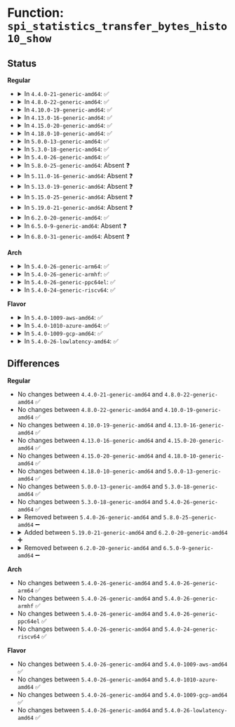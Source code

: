 # Function: <code>spi_statistics_transfer_bytes_histo10_show</code>

## Status
<b>Regular</b>
<ul>
<li>
<details>
<summary>In <code>4.4.0-21-generic-amd64</code>: ✅</summary>

```c
ssize_t spi_statistics_transfer_bytes_histo10_show(struct spi_statistics * stat, char * buf)
```

```json
{
  "name": "spi_statistics_transfer_bytes_histo10_show",
  "collision_type": "Unique Static",
  "inline_type": "No",
  "funcs": [
    {
      "addr": 18446744071585028480,
      "name": "spi_statistics_transfer_bytes_histo10_show",
      "external": false,
      "loc": "drivers/spi/spi.c:140",
      "file": "drivers/spi/spi.c",
      "inline": "seen, unknown",
      "caller_inline": [],
      "caller_func": [
        "drivers/spi/spi.c:spi_device_transfer_bytes_histo10_show",
        "drivers/spi/spi.c:spi_master_transfer_bytes_histo10_show"
      ]
    }
  ],
  "symbols": [
    {
      "addr": 18446744071585028480,
      "name": "spi_statistics_transfer_bytes_histo10_show",
      "section": ".text",
      "bind": "STB_LOCAL",
      "size": 74
    }
  ]
}
```
</details>
</li>
<li>
<details>
<summary>In <code>4.8.0-22-generic-amd64</code>: ✅</summary>

```c
ssize_t spi_statistics_transfer_bytes_histo10_show(struct spi_statistics * stat, char * buf)
```

```json
{
  "name": "spi_statistics_transfer_bytes_histo10_show",
  "collision_type": "Unique Static",
  "inline_type": "No",
  "funcs": [
    {
      "addr": 18446744071585413120,
      "name": "spi_statistics_transfer_bytes_histo10_show",
      "external": false,
      "loc": "drivers/spi/spi.c:139",
      "file": "drivers/spi/spi.c",
      "inline": "seen, unknown",
      "caller_inline": [],
      "caller_func": [
        "drivers/spi/spi.c:spi_device_transfer_bytes_histo10_show",
        "drivers/spi/spi.c:spi_master_transfer_bytes_histo10_show"
      ]
    }
  ],
  "symbols": [
    {
      "addr": 18446744071585413120,
      "name": "spi_statistics_transfer_bytes_histo10_show",
      "section": ".text",
      "bind": "STB_LOCAL",
      "size": 74
    }
  ]
}
```
</details>
</li>
<li>
<details>
<summary>In <code>4.10.0-19-generic-amd64</code>: ✅</summary>

```c
ssize_t spi_statistics_transfer_bytes_histo10_show(struct spi_statistics * stat, char * buf)
```

```json
{
  "name": "spi_statistics_transfer_bytes_histo10_show",
  "collision_type": "Unique Static",
  "inline_type": "No",
  "funcs": [
    {
      "addr": 18446744071585614032,
      "name": "spi_statistics_transfer_bytes_histo10_show",
      "external": false,
      "loc": "drivers/spi/spi.c:140",
      "file": "drivers/spi/spi.c",
      "inline": "seen, unknown",
      "caller_inline": [],
      "caller_func": [
        "drivers/spi/spi.c:spi_device_transfer_bytes_histo10_show",
        "drivers/spi/spi.c:spi_master_transfer_bytes_histo10_show"
      ]
    }
  ],
  "symbols": [
    {
      "addr": 18446744071585614032,
      "name": "spi_statistics_transfer_bytes_histo10_show",
      "section": ".text",
      "bind": "STB_LOCAL",
      "size": 74
    }
  ]
}
```
</details>
</li>
<li>
<details>
<summary>In <code>4.13.0-16-generic-amd64</code>: ✅</summary>

```c
ssize_t spi_statistics_transfer_bytes_histo10_show(struct spi_statistics * stat, char * buf)
```

```json
{
  "name": "spi_statistics_transfer_bytes_histo10_show",
  "collision_type": "Unique Static",
  "inline_type": "No",
  "funcs": [
    {
      "addr": 18446744071585697808,
      "name": "spi_statistics_transfer_bytes_histo10_show",
      "external": false,
      "loc": "drivers/spi/spi.c:142",
      "file": "drivers/spi/spi.c",
      "inline": "seen, unknown",
      "caller_inline": [],
      "caller_func": [
        "drivers/spi/spi.c:spi_device_transfer_bytes_histo10_show",
        "drivers/spi/spi.c:spi_controller_transfer_bytes_histo10_show"
      ]
    }
  ],
  "symbols": [
    {
      "addr": 18446744071585697808,
      "name": "spi_statistics_transfer_bytes_histo10_show",
      "section": ".text",
      "bind": "STB_LOCAL",
      "size": 74
    }
  ]
}
```
</details>
</li>
<li>
<details>
<summary>In <code>4.15.0-20-generic-amd64</code>: ✅</summary>

```c
ssize_t spi_statistics_transfer_bytes_histo10_show(struct spi_statistics * stat, char * buf)
```

```json
{
  "name": "spi_statistics_transfer_bytes_histo10_show",
  "collision_type": "Unique Static",
  "inline_type": "No",
  "funcs": [
    {
      "addr": 18446744071586130128,
      "name": "spi_statistics_transfer_bytes_histo10_show",
      "external": false,
      "loc": "drivers/spi/spi.c:146",
      "file": "drivers/spi/spi.c",
      "inline": "seen, unknown",
      "caller_inline": [],
      "caller_func": [
        "drivers/spi/spi.c:spi_device_transfer_bytes_histo10_show",
        "drivers/spi/spi.c:spi_controller_transfer_bytes_histo10_show"
      ]
    }
  ],
  "symbols": [
    {
      "addr": 18446744071586130128,
      "name": "spi_statistics_transfer_bytes_histo10_show",
      "section": ".text",
      "bind": "STB_LOCAL",
      "size": 74
    }
  ]
}
```
</details>
</li>
<li>
<details>
<summary>In <code>4.18.0-10-generic-amd64</code>: ✅</summary>

```c
ssize_t spi_statistics_transfer_bytes_histo10_show(struct spi_statistics * stat, char * buf)
```

```json
{
  "name": "spi_statistics_transfer_bytes_histo10_show",
  "collision_type": "Unique Static",
  "inline_type": "No",
  "funcs": [
    {
      "addr": 18446744071586378560,
      "name": "spi_statistics_transfer_bytes_histo10_show",
      "external": false,
      "loc": "drivers/spi/spi.c:149",
      "file": "drivers/spi/spi.c",
      "inline": "seen, unknown",
      "caller_inline": [],
      "caller_func": [
        "drivers/spi/spi.c:spi_device_transfer_bytes_histo10_show",
        "drivers/spi/spi.c:spi_controller_transfer_bytes_histo10_show"
      ]
    }
  ],
  "symbols": [
    {
      "addr": 18446744071586378560,
      "name": "spi_statistics_transfer_bytes_histo10_show",
      "section": ".text",
      "bind": "STB_LOCAL",
      "size": 74
    }
  ]
}
```
</details>
</li>
<li>
<details>
<summary>In <code>5.0.0-13-generic-amd64</code>: ✅</summary>

```c
ssize_t spi_statistics_transfer_bytes_histo10_show(struct spi_statistics * stat, char * buf)
```

```json
{
  "name": "spi_statistics_transfer_bytes_histo10_show",
  "collision_type": "Unique Static",
  "inline_type": "No",
  "funcs": [
    {
      "addr": 18446744071586519232,
      "name": "spi_statistics_transfer_bytes_histo10_show",
      "external": false,
      "loc": "drivers/spi/spi.c:184",
      "file": "drivers/spi/spi.c",
      "inline": "seen, unknown",
      "caller_inline": [],
      "caller_func": [
        "drivers/spi/spi.c:spi_device_transfer_bytes_histo10_show",
        "drivers/spi/spi.c:spi_controller_transfer_bytes_histo10_show"
      ]
    }
  ],
  "symbols": [
    {
      "addr": 18446744071586519232,
      "name": "spi_statistics_transfer_bytes_histo10_show",
      "section": ".text",
      "bind": "STB_LOCAL",
      "size": 74
    }
  ]
}
```
</details>
</li>
<li>
<details>
<summary>In <code>5.3.0-18-generic-amd64</code>: ✅</summary>

```c
ssize_t spi_statistics_transfer_bytes_histo10_show(struct spi_statistics * stat, char * buf)
```

```json
{
  "name": "spi_statistics_transfer_bytes_histo10_show",
  "collision_type": "Unique Static",
  "inline_type": "No",
  "funcs": [
    {
      "addr": 18446744071586763728,
      "name": "spi_statistics_transfer_bytes_histo10_show",
      "external": false,
      "loc": "drivers/spi/spi.c:187",
      "file": "drivers/spi/spi.c",
      "inline": "seen, unknown",
      "caller_inline": [],
      "caller_func": [
        "drivers/spi/spi.c:spi_device_transfer_bytes_histo10_show",
        "drivers/spi/spi.c:spi_controller_transfer_bytes_histo10_show"
      ]
    }
  ],
  "symbols": [
    {
      "addr": 18446744071586763728,
      "name": "spi_statistics_transfer_bytes_histo10_show",
      "section": ".text",
      "bind": "STB_LOCAL",
      "size": 78
    }
  ]
}
```
</details>
</li>
<li>
<details>
<summary>In <code>5.4.0-26-generic-amd64</code>: ✅</summary>

```c
ssize_t spi_statistics_transfer_bytes_histo10_show(struct spi_statistics * stat, char * buf)
```

```json
{
  "name": "spi_statistics_transfer_bytes_histo10_show",
  "collision_type": "Unique Static",
  "inline_type": "No",
  "funcs": [
    {
      "addr": 18446744071586910176,
      "name": "spi_statistics_transfer_bytes_histo10_show",
      "external": false,
      "loc": "drivers/spi/spi.c:187",
      "file": "drivers/spi/spi.c",
      "inline": "seen, unknown",
      "caller_inline": [],
      "caller_func": [
        "drivers/spi/spi.c:spi_device_transfer_bytes_histo10_show",
        "drivers/spi/spi.c:spi_controller_transfer_bytes_histo10_show"
      ]
    }
  ],
  "symbols": [
    {
      "addr": 18446744071586910176,
      "name": "spi_statistics_transfer_bytes_histo10_show",
      "section": ".text",
      "bind": "STB_LOCAL",
      "size": 78
    }
  ]
}
```
</details>
</li>
<li>
<details>
<summary>In <code>5.8.0-25-generic-amd64</code>: Absent ❓</summary>

```json
{
  "name": "spi_statistics_transfer_bytes_histo10_show",
  "collision_type": "Unique Static",
  "inline_type": "Full",
  "funcs": [
    {
      "addr": 18446744071587721573,
      "name": "spi_statistics_transfer_bytes_histo10_show",
      "external": false,
      "loc": "drivers/spi/spi.c:187",
      "file": "drivers/spi/spi.c",
      "inline": "not declared, inlined",
      "caller_inline": [
        "drivers/spi/spi.c:spi_device_transfer_bytes_histo10_show",
        "drivers/spi/spi.c:spi_controller_transfer_bytes_histo10_show"
      ],
      "caller_func": []
    }
  ],
  "symbols": []
}
```
</details>
</li>
<li>
<details>
<summary>In <code>5.11.0-16-generic-amd64</code>: Absent ❓</summary>

```json
{
  "name": "spi_statistics_transfer_bytes_histo10_show",
  "collision_type": "Unique Static",
  "inline_type": "Full",
  "funcs": [
    {
      "addr": 18446744071587781255,
      "name": "spi_statistics_transfer_bytes_histo10_show",
      "external": false,
      "loc": "drivers/spi/spi.c:187",
      "file": "drivers/spi/spi.c",
      "inline": "not declared, inlined",
      "caller_inline": [
        "drivers/spi/spi.c:spi_device_transfer_bytes_histo10_show",
        "drivers/spi/spi.c:spi_controller_transfer_bytes_histo10_show"
      ],
      "caller_func": []
    }
  ],
  "symbols": []
}
```
</details>
</li>
<li>
<details>
<summary>In <code>5.13.0-19-generic-amd64</code>: Absent ❓</summary>

```json
{
  "name": "spi_statistics_transfer_bytes_histo10_show",
  "collision_type": "Unique Static",
  "inline_type": "Full",
  "funcs": [
    {
      "addr": 18446744071587660535,
      "name": "spi_statistics_transfer_bytes_histo10_show",
      "external": false,
      "loc": "drivers/spi/spi.c:183",
      "file": "drivers/spi/spi.c",
      "inline": "not declared, inlined",
      "caller_inline": [
        "drivers/spi/spi.c:spi_device_transfer_bytes_histo10_show",
        "drivers/spi/spi.c:spi_controller_transfer_bytes_histo10_show"
      ],
      "caller_func": []
    }
  ],
  "symbols": []
}
```
</details>
</li>
<li>
<details>
<summary>In <code>5.15.0-25-generic-amd64</code>: Absent ❓</summary>

```json
{
  "name": "spi_statistics_transfer_bytes_histo10_show",
  "collision_type": "Unique Static",
  "inline_type": "Full",
  "funcs": [
    {
      "addr": 18446744071588249079,
      "name": "spi_statistics_transfer_bytes_histo10_show",
      "external": false,
      "loc": "drivers/spi/spi.c:183",
      "file": "drivers/spi/spi.c",
      "inline": "not declared, inlined",
      "caller_inline": [
        "drivers/spi/spi.c:spi_device_transfer_bytes_histo10_show",
        "drivers/spi/spi.c:spi_controller_transfer_bytes_histo10_show"
      ],
      "caller_func": []
    }
  ],
  "symbols": []
}
```
</details>
</li>
<li>
<details>
<summary>In <code>5.19.0-21-generic-amd64</code>: Absent ❓</summary>

```json
{
  "name": "spi_statistics_transfer_bytes_histo10_show",
  "collision_type": "Unique Static",
  "inline_type": "Full",
  "funcs": [
    {
      "addr": 18446744071589630695,
      "name": "spi_statistics_transfer_bytes_histo10_show",
      "external": false,
      "loc": "drivers/spi/spi.c:165",
      "file": "drivers/spi/spi.c",
      "inline": "not declared, inlined",
      "caller_inline": [
        "drivers/spi/spi.c:spi_device_transfer_bytes_histo10_show",
        "drivers/spi/spi.c:spi_controller_transfer_bytes_histo10_show"
      ],
      "caller_func": []
    }
  ],
  "symbols": []
}
```
</details>
</li>
<li>
<details>
<summary>In <code>6.2.0-20-generic-amd64</code>: ✅</summary>

```c
ssize_t spi_statistics_transfer_bytes_histo10_show(struct spi_statistics * stat, char * buf)
```

```json
{
  "name": "spi_statistics_transfer_bytes_histo10_show",
  "collision_type": "Unique Static",
  "inline_type": "No",
  "funcs": [
    {
      "addr": 18446744071591248624,
      "name": "spi_statistics_transfer_bytes_histo10_show",
      "external": false,
      "loc": "drivers/spi/spi.c:207",
      "file": "drivers/spi/spi.c",
      "inline": "seen, unknown",
      "caller_inline": [],
      "caller_func": [
        "drivers/spi/spi.c:spi_device_transfer_bytes_histo10_show",
        "drivers/spi/spi.c:spi_controller_transfer_bytes_histo10_show"
      ]
    }
  ],
  "symbols": [
    {
      "addr": 18446744071591248624,
      "name": "spi_statistics_transfer_bytes_histo10_show",
      "section": ".text",
      "bind": "STB_LOCAL",
      "size": 177
    }
  ]
}
```
</details>
</li>
<li>
<details>
<summary>In <code>6.5.0-9-generic-amd64</code>: Absent ❓</summary>

```json
{
  "name": "spi_statistics_transfer_bytes_histo10_show",
  "collision_type": "Unique Static",
  "inline_type": "Full",
  "funcs": [
    {
      "addr": 18446744071591600000,
      "name": "spi_statistics_transfer_bytes_histo10_show",
      "external": false,
      "loc": "drivers/spi/spi.c:208",
      "file": "drivers/spi/spi.c",
      "inline": "not declared, inlined",
      "caller_inline": [
        "drivers/spi/spi.c:spi_device_transfer_bytes_histo10_show",
        "drivers/spi/spi.c:spi_controller_transfer_bytes_histo10_show"
      ],
      "caller_func": []
    }
  ],
  "symbols": []
}
```
</details>
</li>
<li>
<details>
<summary>In <code>6.8.0-31-generic-amd64</code>: Absent ❓</summary>

```json
{
  "name": "spi_statistics_transfer_bytes_histo10_show",
  "collision_type": "Unique Static",
  "inline_type": "Full",
  "funcs": [
    {
      "addr": 18446744071592331216,
      "name": "spi_statistics_transfer_bytes_histo10_show",
      "external": false,
      "loc": "drivers/spi/spi.c:208",
      "file": "drivers/spi/spi.c",
      "inline": "not declared, inlined",
      "caller_inline": [
        "drivers/spi/spi.c:spi_device_transfer_bytes_histo10_show",
        "drivers/spi/spi.c:spi_controller_transfer_bytes_histo10_show"
      ],
      "caller_func": []
    }
  ],
  "symbols": []
}
```
</details>
</li>
</ul>
<b>Arch</b>
<ul>
<li>
<details>
<summary>In <code>5.4.0-26-generic-arm64</code>: ✅</summary>

```c
ssize_t spi_statistics_transfer_bytes_histo10_show(struct spi_statistics * stat, char * buf)
```

```json
{
  "name": "spi_statistics_transfer_bytes_histo10_show",
  "collision_type": "Unique Static",
  "inline_type": "No",
  "funcs": [
    {
      "addr": 18446603336499881320,
      "name": "spi_statistics_transfer_bytes_histo10_show",
      "external": false,
      "loc": "drivers/spi/spi.c:187",
      "file": "drivers/spi/spi.c",
      "inline": "seen, unknown",
      "caller_inline": [],
      "caller_func": [
        "drivers/spi/spi.c:spi_device_transfer_bytes_histo10_show",
        "drivers/spi/spi.c:spi_controller_transfer_bytes_histo10_show"
      ]
    }
  ],
  "symbols": [
    {
      "addr": 18446603336499881320,
      "name": "spi_statistics_transfer_bytes_histo10_show",
      "section": ".text",
      "bind": "STB_LOCAL",
      "size": 180
    }
  ]
}
```
</details>
</li>
<li>
<details>
<summary>In <code>5.4.0-26-generic-armhf</code>: ✅</summary>

```c
ssize_t spi_statistics_transfer_bytes_histo10_show(struct spi_statistics * stat, char * buf)
```

```json
{
  "name": "spi_statistics_transfer_bytes_histo10_show",
  "collision_type": "Unique Static",
  "inline_type": "No",
  "funcs": [
    {
      "addr": 3232424384,
      "name": "spi_statistics_transfer_bytes_histo10_show",
      "external": false,
      "loc": "drivers/spi/spi.c:187",
      "file": "drivers/spi/spi.c",
      "inline": "seen, unknown",
      "caller_inline": [],
      "caller_func": [
        "drivers/spi/spi.c:spi_device_transfer_bytes_histo10_show",
        "drivers/spi/spi.c:spi_controller_transfer_bytes_histo10_show"
      ]
    }
  ],
  "symbols": [
    {
      "addr": 3232424384,
      "name": "spi_statistics_transfer_bytes_histo10_show",
      "section": ".text",
      "bind": "STB_LOCAL",
      "size": 84
    }
  ]
}
```
</details>
</li>
<li>
<details>
<summary>In <code>5.4.0-26-generic-ppc64el</code>: ✅</summary>

```c
ssize_t spi_statistics_transfer_bytes_histo10_show(struct spi_statistics * stat, char * buf)
```

```json
{
  "name": "spi_statistics_transfer_bytes_histo10_show",
  "collision_type": "Unique Static",
  "inline_type": "No",
  "funcs": [
    {
      "addr": 13835058055293191280,
      "name": "spi_statistics_transfer_bytes_histo10_show",
      "external": false,
      "loc": "drivers/spi/spi.c:187",
      "file": "drivers/spi/spi.c",
      "inline": "seen, unknown",
      "caller_inline": [],
      "caller_func": [
        "drivers/spi/spi.c:spi_device_transfer_bytes_histo10_show",
        "drivers/spi/spi.c:spi_controller_transfer_bytes_histo10_show"
      ]
    }
  ],
  "symbols": [
    {
      "addr": 13835058055293191280,
      "name": "spi_statistics_transfer_bytes_histo10_show",
      "section": ".text",
      "bind": "STB_LOCAL",
      "size": 140
    }
  ]
}
```
</details>
</li>
<li>
<details>
<summary>In <code>5.4.0-24-generic-riscv64</code>: ✅</summary>

```c
ssize_t spi_statistics_transfer_bytes_histo10_show(struct spi_statistics * stat, char * buf)
```

```json
{
  "name": "spi_statistics_transfer_bytes_histo10_show",
  "collision_type": "Unique Static",
  "inline_type": "No",
  "funcs": [
    {
      "addr": 18446743936276974406,
      "name": "spi_statistics_transfer_bytes_histo10_show",
      "external": false,
      "loc": "drivers/spi/spi.c:187",
      "file": "drivers/spi/spi.c",
      "inline": "seen, unknown",
      "caller_inline": [],
      "caller_func": [
        "drivers/spi/spi.c:spi_device_transfer_bytes_histo10_show",
        "drivers/spi/spi.c:spi_controller_transfer_bytes_histo10_show"
      ]
    }
  ],
  "symbols": [
    {
      "addr": 18446743936276974406,
      "name": "spi_statistics_transfer_bytes_histo10_show",
      "section": ".text",
      "bind": "STB_LOCAL",
      "size": 90
    }
  ]
}
```
</details>
</li>
</ul>
<b>Flavor</b>
<ul>
<li>
<details>
<summary>In <code>5.4.0-1009-aws-amd64</code>: ✅</summary>

```c
ssize_t spi_statistics_transfer_bytes_histo10_show(struct spi_statistics * stat, char * buf)
```

```json
{
  "name": "spi_statistics_transfer_bytes_histo10_show",
  "collision_type": "Unique Static",
  "inline_type": "No",
  "funcs": [
    {
      "addr": 18446744071586667200,
      "name": "spi_statistics_transfer_bytes_histo10_show",
      "external": false,
      "loc": "drivers/spi/spi.c:187",
      "file": "drivers/spi/spi.c",
      "inline": "seen, unknown",
      "caller_inline": [],
      "caller_func": [
        "drivers/spi/spi.c:spi_device_transfer_bytes_histo10_show",
        "drivers/spi/spi.c:spi_controller_transfer_bytes_histo10_show"
      ]
    }
  ],
  "symbols": [
    {
      "addr": 18446744071586667200,
      "name": "spi_statistics_transfer_bytes_histo10_show",
      "section": ".text",
      "bind": "STB_LOCAL",
      "size": 78
    }
  ]
}
```
</details>
</li>
<li>
<details>
<summary>In <code>5.4.0-1010-azure-amd64</code>: ✅</summary>

```c
ssize_t spi_statistics_transfer_bytes_histo10_show(struct spi_statistics * stat, char * buf)
```

```json
{
  "name": "spi_statistics_transfer_bytes_histo10_show",
  "collision_type": "Unique Static",
  "inline_type": "No",
  "funcs": [
    {
      "addr": 18446744071586535536,
      "name": "spi_statistics_transfer_bytes_histo10_show",
      "external": false,
      "loc": "drivers/spi/spi.c:187",
      "file": "drivers/spi/spi.c",
      "inline": "seen, unknown",
      "caller_inline": [],
      "caller_func": [
        "drivers/spi/spi.c:spi_device_transfer_bytes_histo10_show",
        "drivers/spi/spi.c:spi_controller_transfer_bytes_histo10_show"
      ]
    }
  ],
  "symbols": [
    {
      "addr": 18446744071586535536,
      "name": "spi_statistics_transfer_bytes_histo10_show",
      "section": ".text",
      "bind": "STB_LOCAL",
      "size": 78
    }
  ]
}
```
</details>
</li>
<li>
<details>
<summary>In <code>5.4.0-1009-gcp-amd64</code>: ✅</summary>

```c
ssize_t spi_statistics_transfer_bytes_histo10_show(struct spi_statistics * stat, char * buf)
```

```json
{
  "name": "spi_statistics_transfer_bytes_histo10_show",
  "collision_type": "Unique Static",
  "inline_type": "No",
  "funcs": [
    {
      "addr": 18446744071586864736,
      "name": "spi_statistics_transfer_bytes_histo10_show",
      "external": false,
      "loc": "drivers/spi/spi.c:187",
      "file": "drivers/spi/spi.c",
      "inline": "seen, unknown",
      "caller_inline": [],
      "caller_func": [
        "drivers/spi/spi.c:spi_device_transfer_bytes_histo10_show",
        "drivers/spi/spi.c:spi_controller_transfer_bytes_histo10_show"
      ]
    }
  ],
  "symbols": [
    {
      "addr": 18446744071586864736,
      "name": "spi_statistics_transfer_bytes_histo10_show",
      "section": ".text",
      "bind": "STB_LOCAL",
      "size": 78
    }
  ]
}
```
</details>
</li>
<li>
<details>
<summary>In <code>5.4.0-26-lowlatency-amd64</code>: ✅</summary>

```c
ssize_t spi_statistics_transfer_bytes_histo10_show(struct spi_statistics * stat, char * buf)
```

```json
{
  "name": "spi_statistics_transfer_bytes_histo10_show",
  "collision_type": "Unique Static",
  "inline_type": "No",
  "funcs": [
    {
      "addr": 18446744071586970848,
      "name": "spi_statistics_transfer_bytes_histo10_show",
      "external": false,
      "loc": "drivers/spi/spi.c:187",
      "file": "drivers/spi/spi.c",
      "inline": "seen, unknown",
      "caller_inline": [],
      "caller_func": [
        "drivers/spi/spi.c:spi_device_transfer_bytes_histo10_show",
        "drivers/spi/spi.c:spi_controller_transfer_bytes_histo10_show"
      ]
    }
  ],
  "symbols": [
    {
      "addr": 18446744071586970848,
      "name": "spi_statistics_transfer_bytes_histo10_show",
      "section": ".text",
      "bind": "STB_LOCAL",
      "size": 78
    }
  ]
}
```
</details>
</li>
</ul>

## Differences
<b>Regular</b>
<ul>
<li>
No changes between <code>4.4.0-21-generic-amd64</code> and <code>4.8.0-22-generic-amd64</code> ✅
</li>
<li>
No changes between <code>4.8.0-22-generic-amd64</code> and <code>4.10.0-19-generic-amd64</code> ✅
</li>
<li>
No changes between <code>4.10.0-19-generic-amd64</code> and <code>4.13.0-16-generic-amd64</code> ✅
</li>
<li>
No changes between <code>4.13.0-16-generic-amd64</code> and <code>4.15.0-20-generic-amd64</code> ✅
</li>
<li>
No changes between <code>4.15.0-20-generic-amd64</code> and <code>4.18.0-10-generic-amd64</code> ✅
</li>
<li>
No changes between <code>4.18.0-10-generic-amd64</code> and <code>5.0.0-13-generic-amd64</code> ✅
</li>
<li>
No changes between <code>5.0.0-13-generic-amd64</code> and <code>5.3.0-18-generic-amd64</code> ✅
</li>
<li>
No changes between <code>5.3.0-18-generic-amd64</code> and <code>5.4.0-26-generic-amd64</code> ✅
</li>
<li>
<details>
<summary>Removed between <code>5.4.0-26-generic-amd64</code> and <code>5.8.0-25-generic-amd64</code> ➖</summary>

```c
ssize_t spi_statistics_transfer_bytes_histo10_show(struct spi_statistics * stat, char * buf)
```
</details>
</li>
<li>
<details>
<summary>Added between <code>5.19.0-21-generic-amd64</code> and <code>6.2.0-20-generic-amd64</code> ➕</summary>

```c
ssize_t spi_statistics_transfer_bytes_histo10_show(struct spi_statistics * stat, char * buf)
```
</details>
</li>
<li>
<details>
<summary>Removed between <code>6.2.0-20-generic-amd64</code> and <code>6.5.0-9-generic-amd64</code> ➖</summary>

```c
ssize_t spi_statistics_transfer_bytes_histo10_show(struct spi_statistics * stat, char * buf)
```
</details>
</li>
</ul>
<b>Arch</b>
<ul>
<li>
No changes between <code>5.4.0-26-generic-amd64</code> and <code>5.4.0-26-generic-arm64</code> ✅
</li>
<li>
No changes between <code>5.4.0-26-generic-amd64</code> and <code>5.4.0-26-generic-armhf</code> ✅
</li>
<li>
No changes between <code>5.4.0-26-generic-amd64</code> and <code>5.4.0-26-generic-ppc64el</code> ✅
</li>
<li>
No changes between <code>5.4.0-26-generic-amd64</code> and <code>5.4.0-24-generic-riscv64</code> ✅
</li>
</ul>
<b>Flavor</b>
<ul>
<li>
No changes between <code>5.4.0-26-generic-amd64</code> and <code>5.4.0-1009-aws-amd64</code> ✅
</li>
<li>
No changes between <code>5.4.0-26-generic-amd64</code> and <code>5.4.0-1010-azure-amd64</code> ✅
</li>
<li>
No changes between <code>5.4.0-26-generic-amd64</code> and <code>5.4.0-1009-gcp-amd64</code> ✅
</li>
<li>
No changes between <code>5.4.0-26-generic-amd64</code> and <code>5.4.0-26-lowlatency-amd64</code> ✅
</li>
</ul>
